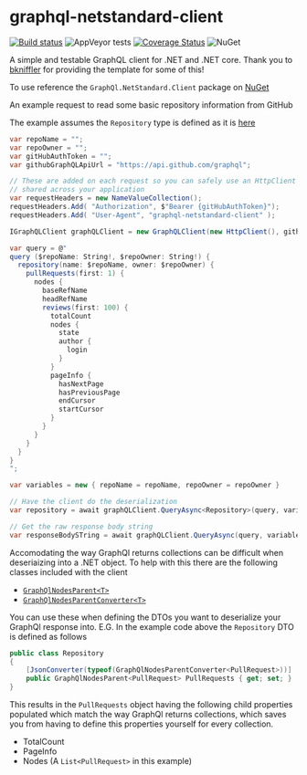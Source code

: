 # graphql-netstandard-client
[![Build status](https://ci.appveyor.com/api/projects/status/bmovyxbqfxjxkigd/branch/master?svg=true)](https://ci.appveyor.com/project/Firenza/graphql-netstandard-client/branch/master)
![AppVeyor tests](https://img.shields.io/appveyor/tests/Firenza/graphql-netstandard-client.svg)
[![Coverage Status](https://coveralls.io/repos/github/Firenza/graphql-netstandard-client/badge.svg)](https://coveralls.io/github/Firenza/graphql-netstandard-client)
![NuGet](https://img.shields.io/nuget/v/GraphQl.Netstandard.Client.svg)

A simple and testable GraphQL client for .NET and .NET core. Thank you to [bkniffler](https://github.com/bkniffler/graphql-net-client) for providing the template for some of this! 

To use reference the `GraphQl.NetStandard.Client` package on [NuGet](https://www.nuget.org/packages/GraphQl.NetStandard.Client/)

An example request to read some basic repository information from GitHub

The example assumes the `Repository` type is defined as it is [here](https://github.com/Firenza/graphql-netstandard-client/blob/2bca117a5c29a24c1a0aaea197cb0216015fd076/tests/GraphQL.NetStandard.Client.UnitTests/Model/Repository.cs)
```csharp
var repoName = "";
var repoOwner = "";
var gitHubAuthToken = "";
var githubGraphQLApiUrl = "https://api.github.com/graphql";

// These are added on each request so you can safely use an HttpClient instance that is 
// shared across your application
var requestHeaders = new NameValueCollection();
requestHeaders.Add( "Authorization", $"Bearer {gitHubAuthToken}");
requestHeaders.Add( "User-Agent", "graphql-netstandard-client" );

IGraphQLClient graphQLClient = new GraphQLClient(new HttpClient(), githubGraphQLApiUrl, requestHeaders);

var query = @"
query ($repoName: String!, $repoOwner: String!) {
  repository(name: $repoName, owner: $repoOwner) {
    pullRequests(first: 1) {
      nodes {
        baseRefName
        headRefName
        reviews(first: 100) {
          totalCount
          nodes {
            state
            author {
              login
            }
          }
          pageInfo {
            hasNextPage
            hasPreviousPage
            endCursor
            startCursor
          }
        }
      }
    }
  }
}
";

var variables = new { repoName = repoName, repoOwner = repoOwner }

// Have the client do the deserialization
var repository = await graphQLClient.QueryAsync<Repository>(query, variables);

// Get the raw response body string
var responseBodySTring = await graphQLClient.QueryAsync(query, variables);
```

Accomodating the way GraphQl returns collections can be difficult when deseriaizing into a .NET object.  To help with this there are the following classes included with the client

* [`GraphQlNodesParent<T>`](https://github.com/Firenza/graphql-netstandard-client/blob/2bca117a5c29a24c1a0aaea197cb0216015fd076/src/GraphQl.NetStandard.Client/GraphQLNodesParent.cs)
* [`GraphQlNodesParentConverter<T>`](https://github.com/Firenza/graphql-netstandard-client/blob/2bca117a5c29a24c1a0aaea197cb0216015fd076/src/GraphQl.NetStandard.Client/GraphQLNodesParentConverter.cs)

You can use these when defining the DTOs you want to deserialize your GraphQl response into.  E.G. In the example code above the `Repository` DTO is defined as follows

```csharp
public class Repository
{
    [JsonConverter(typeof(GraphQlNodesParentConverter<PullRequest>))]
    public GraphQlNodesParent<PullRequest> PullRequests { get; set; }
}
```

This results in the `PullRequests` object having the following child properties populated which match the way GraphQl returns collections, which saves you from having to define this properties yourself for every collection.
* TotalCount
* PageInfo
* Nodes (A `List<PullRequest>` in this example)

